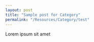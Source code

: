 ```yaml
---
layout: post
title: "Sample post for Category"
permalink: "/Resources/Category/test"
---
```

Lorem ipsum sit amet
